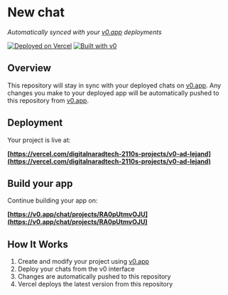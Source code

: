 # New chat

*Automatically synced with your [v0.app](https://v0.app) deployments*

[![Deployed on Vercel](https://img.shields.io/badge/Deployed%20on-Vercel-black?style=for-the-badge&logo=vercel)](https://vercel.com/digitalnaradtech-2110s-projects/v0-ad-lejand)
[![Built with v0](https://img.shields.io/badge/Built%20with-v0.app-black?style=for-the-badge)](https://v0.app/chat/projects/RA0pUtmvOJU)

## Overview

This repository will stay in sync with your deployed chats on [v0.app](https://v0.app).
Any changes you make to your deployed app will be automatically pushed to this repository from [v0.app](https://v0.app).

## Deployment

Your project is live at:

**[https://vercel.com/digitalnaradtech-2110s-projects/v0-ad-lejand](https://vercel.com/digitalnaradtech-2110s-projects/v0-ad-lejand)**

## Build your app

Continue building your app on:

**[https://v0.app/chat/projects/RA0pUtmvOJU](https://v0.app/chat/projects/RA0pUtmvOJU)**

## How It Works

1. Create and modify your project using [v0.app](https://v0.app)
2. Deploy your chats from the v0 interface
3. Changes are automatically pushed to this repository
4. Vercel deploys the latest version from this repository

